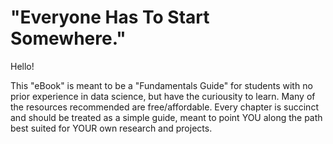 # "Everyone Has To Start Somewhere."

Hello!

This "eBook" is meant to be a "Fundamentals Guide" for students with no prior experience in data science, but have the curiousity to learn. Many of the resources recommended are free/affordable. Every chapter is succinct and should be treated as a simple guide, meant to point YOU along the path best suited for YOUR own research and projects.
